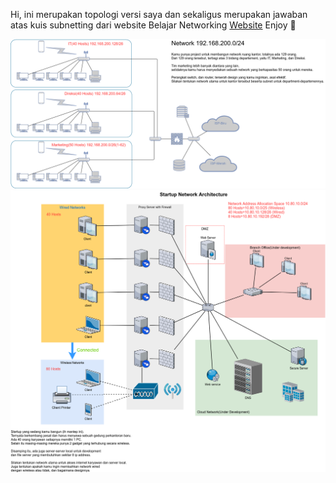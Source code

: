 Hi, ini merupakan topologi versi saya dan sekaligus merupakan jawaban atas kuis subnetting dari website Belajar Networking [Website](https://ngonfig.net/subnetting.html) 
Enjoy :beers:

![Corporate A](https://raw.githubusercontent.com/404Ghost99/Basic-Topology-Lab-ICND-1-ICND-2-1/master/img/Corporate-A.png)
![Corporate B](https://raw.githubusercontent.com/404Ghost99/Basic-Topology-Lab-ICND-1-ICND-2-1/master/img/Corporate-B01.png) 
